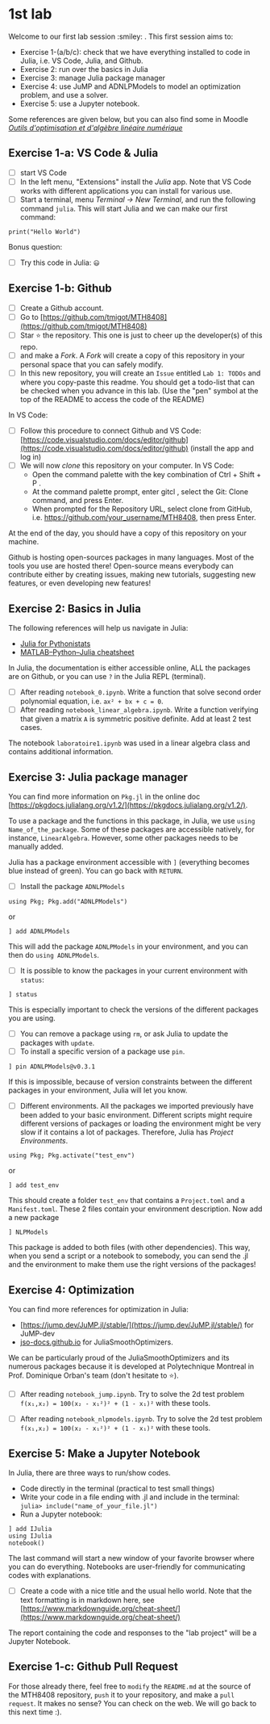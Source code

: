 # 1st lab

Welcome to our first lab session \:smiley: . This first session aims to:
- Exercise 1-(a/b/c): check that we have everything installed to code in Julia, i.e. VS Code, Julia, and Github.
- Exercise 2: run over the basics in Julia
- Exercise 3: manage Julia package manager
- Exercise 4: use JuMP and ADNLPModels to model an optimization problem, and use a solver.
- Exercise 5: use a Jupyter notebook.

Some references are given below, but you can also find some in Moodle [*Outils d'optimisation et d'algèbre linéaire numérique*](https://moodle.polymtl.ca/course/view.php?id=2533)

## Exercise 1-a: VS Code & Julia

- [ ] start VS Code
- [ ] In the left menu, "Extensions" install the *Julia* app. Note that VS Code works with different applications you can install for various use.
- [ ] Start a terminal, menu *Terminal -> New Terminal*, and run the following command `julia`. This will start Julia and we can make our first command:
```
print("Hello World")
```
Bonus question:
- [ ] Try this code in Julia: `😃`

## Exercise 1-b: Github

- [ ] Create a Github account.
- [ ] Go to [https://github.com/tmigot/MTH8408](https://github.com/tmigot/MTH8408)
- [ ] Star ⭐ the repository. This one is just to cheer up the developer(s) of this repo.
- [ ] and make a *Fork*. A *Fork* will create a copy of this repository in your personal space that you can safely modify.
- [ ] In this new repository, you will create an `Issue` entitled `Lab 1: TODOs` and where you copy-paste this readme. You should get a todo-list that can be checked when you advance in this lab. (Use the "pen" symbol at the top of the README to access the code of the README)

In VS Code:
- [ ] Follow this procedure to connect Github and VS Code: [https://code.visualstudio.com/docs/editor/github](https://code.visualstudio.com/docs/editor/github) (install the app and log in)
- [ ] We will now *clone* this repository on your computer. In VS Code:
    * Open the command palette with the key combination of Ctrl + Shift + P .
    * At the command palette prompt, enter gitcl , select the Git: Clone command, and press Enter.
    * When prompted for the Repository URL, select clone from GitHub, i.e. https://github.com/your_username/MTH8408, then press Enter.

At the end of the day, you should have a copy of this repository on your machine.

Github is hosting open-sources packages in many languages. Most of the tools you use are hosted there! 
Open-source means everybody can contribute either by creating issues, making new tutorials, suggesting new features, or even developing new features!

## Exercise 2: Basics in Julia

The following references will help us navigate in Julia:
- [Julia for Pythonistats](https://www.machinelearningplus.com/julia/julia-programming-language-for-pythonistas-a-practical-tutorial/)
- [MATLAB–Python–Julia cheatsheet](https://cheatsheets.quantecon.org)

In Julia, the documentation is either accessible online, ALL the packages are on Github, or you can use `?` in the Julia REPL (terminal).

-[ ] After reading `notebook_0.ipynb`. Write a function that solve second order polynomial equation, i.e. `ax² + bx + c = 0`.
-[ ] After reading `notebook_linear_algebra.ipynb`.  Write a function verifying that given a matrix `A` is symmetric positive definite. Add at least 2 test cases.

The notebook `laboratoire1.ipynb` was used in a linear algebra class and contains additional information. 

## Exercise 3: Julia package manager

You can find more information on `Pkg.jl` in the online doc [https://pkgdocs.julialang.org/v1.2/](https://pkgdocs.julialang.org/v1.2/).

To use a package and the functions in this package, in Julia, we use `using Name_of_the_package`.
Some of these packages are accessible natively, for instance, `LinearAlgebra`.
However, some other packages needs to be manually added.

Julia has a package environment accessible with `]` (everything becomes blue instead of green). You can go back with `RETURN`.

- [ ] Install the package `ADNLPModels`
```
using Pkg; Pkg.add("ADNLPModels")
```
or
```
] add ADNLPModels
```
This will add the package `ADNLPModels` in your environment, and you can then do `using ADNLPModels`.
- [ ] It is possible to know the packages in your current environment with `status`:
```
] status
```
This is especially important to check the versions of the different packages you are using.
- [ ] You can remove a package using `rm`, or ask Julia to update the packages with `update`.
- [ ] To install a specific version of a package use `pin`.
```
] pin ADNLPModels@v0.3.1
```
If this is impossible, because of version constraints between the different packages in your environment, Julia will let you know.
- [ ] Different environments. All the packages we imported previously have been added to your basic environment.
Different scripts might require different versions of packages or loading the environment might be very slow if it contains a lot of packages.
Therefore, Julia has *Project Environments*.
```
using Pkg; Pkg.activate("test_env")
```
or
```
] add test_env
```
This should create a folder `test_env` that contains a `Project.toml` and a `Manifest.toml`. These 2 files contain your environment description.
Now add a new package
```
] NLPModels
```
This package is added to both files (with other dependencies).
This way, when you send a script or a notebook to somebody, you can send the .jl and the environment to make them use the right versions of the packages!

## Exercise 4: Optimization

You can find more references for optimization in Julia:
- [https://jump.dev/JuMP.jl/stable/](https://jump.dev/JuMP.jl/stable/) for JuMP-dev
- [jso-docs.github.io](jso-docs.github.io) for JuliaSmoothOptimizers.

We can be particularly proud of the JuliaSmoothOptimizers and its numerous packages because it is developed at Polytechnique Montreal in Prof. Dominique Orban's team (don't hesitate to ⭐).

- [ ] After reading `notebook_jump.ipynb`. Try to solve the 2d test problem `f(x₁,x₂) = 100(x₂ - x₁²)² + (1 - x₁)²` with these tools.     

- [ ] After reading `notebook_nlpmodels.ipynb`. Try to solve the 2d test problem `f(x₁,x₂) = 100(x₂ - x₁²)² + (1 - x₁)²` with these tools.

## Exercise 5: Make a Jupyter Notebook

In Julia, there are three ways to run/show codes.
- Code directly in the terminal (practical to test small things)
- Write your code in a file ending with .jl and include in the terminal: `julia> include("name_of_your_file.jl")`
- Run a Jupyter notebook:
```
] add IJulia
using IJulia
notebook()
```
The last command will start a new window of your favorite browser where you can do everything. Notebooks are user-friendly for communicating codes with explanations.
- [ ] Create a code with a nice title and the usual hello world. Note that the text formatting is in markdown here, see [https://www.markdownguide.org/cheat-sheet/](https://www.markdownguide.org/cheat-sheet/)

The report containing the code and responses to the "lab project" will be a Jupyter Notebook.

## Exercise 1-c: Github Pull Request

For those already there, feel free to `modify` the `README.md` at the source of the MTH8408 repository, `push` it to your repository, and make a `pull request`.
It makes no sense? You can check on the web. We will go back to this next time :).
